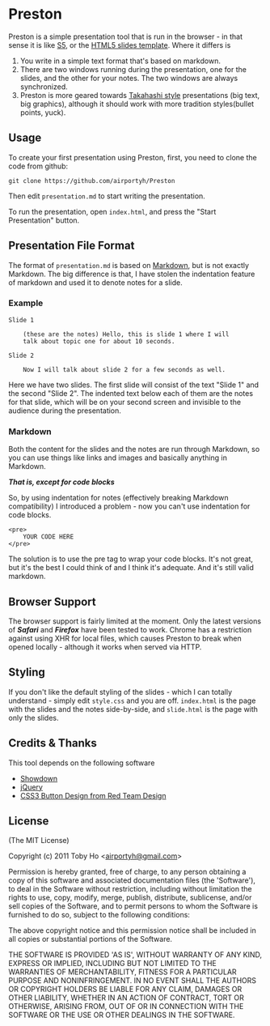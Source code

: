 Preston
=======

Preston is a simple presentation tool that is run in the browser - in that sense it
is like [S5](http://meyerweb.com/eric/tools/s5/), or the [HTML5 slides template](http://code.google.com/p/html5slides/). Where it differs is

1. You write in a simple text format that's based on markdown.
2. There are two windows running during the presentation, one for the slides, and the other for your notes. The two windows are always synchronized.
3. Preston is more geared towards [Takahashi style](http://presentationzen.blogs.com/presentationzen/2005/09/living_large_ta.html) presentations (big text, big graphics), although it should work with more tradition styles(bullet points, yuck).

Usage
-----

To create your first presentation using Preston, first, you need to clone the code
from github:

    git clone https://github.com/airportyh/Preston
    
Then edit `presentation.md` to start writing the presentation.

To run the presentation, open `index.html`, and press the "Start Presentation" button.

Presentation File Format
------------------------

The format of `presentation.md` is based on [Markdown](http://daringfireball.net/projects/markdown/syntax), but is not exactly
Markdown. The big difference is that, I have stolen the indentation feature of markdown
and used it to denote notes for a slide.

### Example

    Slide 1
    
        (these are the notes) Hello, this is slide 1 where I will
        talk about topic one for about 10 seconds.
        
    Slide 2
    
        Now I will talk about slide 2 for a few seconds as well.
        
Here we have two slides. The first slide will consist of the text "Slide 1" and the second
"Slide 2". The indented text below each of them are the notes for that slide, which
will be on your second screen and invisible to the audience during the presentation.

### Markdown

Both the content for the slides and the notes are run through Markdown,
so you can use things like links and images and basically anything in Markdown.

***That is, except for code blocks***

So, by using indentation for notes (effectively breaking Markdown compatibility)
I introduced a problem - now you can't use indentation for code blocks.

    <pre>
        YOUR CODE HERE
    </pre>

The solution is to use the pre tag to wrap your code blocks. It's not great,
but it's the best I could think of and I think it's adequate. And it's still
valid markdown.

Browser Support
---------------

The browser support is fairly limited at the moment. Only the latest versions of
***Safari*** and ***Firefox*** have been tested to work. Chrome has a restriction against
using XHR for local files, which causes Preston to break when opened locally - although it
works when served via HTTP.

Styling
-------

If you don't like the default styling of the slides - which I can totally understand -
simply edit `style.css` and you are off. `index.html` is the page with the slides and the
notes side-by-side, and `slide.html` is the page with only the slides.

Credits & Thanks
----------------

This tool depends on the following software

- [Showdown](https://github.com/coreyti/showdown)
- [jQuery](http://jquery.com)
- [CSS3 Button Design from Red Team Design](http://www.red-team-design.com/wp-content/uploads/2011/09/awesome-css3-buttons.html)

License
-------

(The MIT License)

Copyright (c) 2011 Toby Ho &lt;airportyh@gmail.com&gt;

Permission is hereby granted, free of charge, to any person obtaining a copy of this software and associated documentation files (the 'Software'), to deal in the Software without restriction, including without limitation the rights to use, copy, modify, merge, publish, distribute, sublicense, and/or sell copies of the Software, and to permit persons to whom the Software is furnished to do so, subject to the following conditions:

The above copyright notice and this permission notice shall be included in all copies or substantial portions of the Software.

THE SOFTWARE IS PROVIDED 'AS IS', WITHOUT WARRANTY OF ANY KIND, EXPRESS OR IMPLIED, INCLUDING BUT NOT LIMITED TO THE WARRANTIES OF MERCHANTABILITY, FITNESS FOR A PARTICULAR PURPOSE AND NONINFRINGEMENT. IN NO EVENT SHALL THE AUTHORS OR COPYRIGHT HOLDERS BE LIABLE FOR ANY CLAIM, DAMAGES OR OTHER LIABILITY, WHETHER IN AN ACTION OF CONTRACT, TORT OR OTHERWISE, ARISING FROM, OUT OF OR IN CONNECTION WITH THE SOFTWARE OR THE USE OR OTHER DEALINGS IN THE SOFTWARE.
